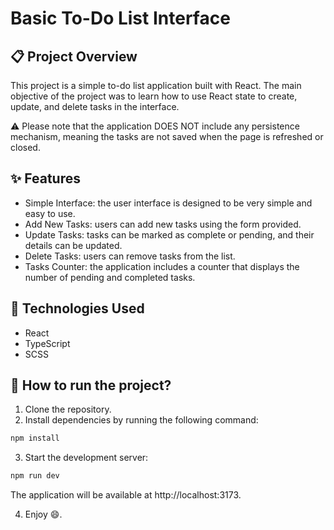 # Basic To-Do List Interface

## :clipboard: Project Overview

This project is a simple to-do list application built with React. The main objective of the project was to learn how to use React state to create, update, and delete tasks in the interface.

:warning: Please note that the application DOES NOT include any persistence mechanism, meaning the tasks are not saved when the page is refreshed or closed.

## :sparkles: Features

- Simple Interface: the user interface is designed to be very simple and easy to use.
- Add New Tasks: users can add new tasks using the form provided.
- Update Tasks: tasks can be marked as complete or pending, and their details can be updated.
- Delete Tasks: users can remove tasks from the list.
- Tasks Counter: the application includes a counter that displays the number of pending and completed tasks.

## :wrench: Technologies Used

- React
- TypeScript
- SCSS

## :rocket: How to run the project?

1) Clone the repository.
2) Install dependencies by running the following command:

```bash
npm install
```

3) Start the development server:

```bash
npm run dev
```

The application will be available at http://localhost:3173.

4) Enjoy :smile:.